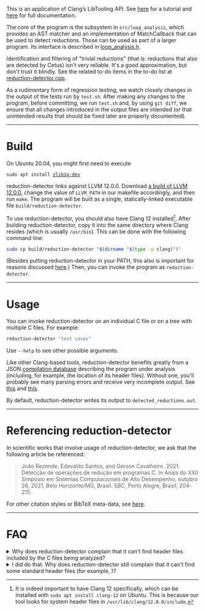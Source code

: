 <!-- TODO: explain here what reduction-detector does, including the detailed algorithm it implements. A link to an article probably would be very useful. -->

This is an application of Clang’s LibTooling API. See [here][1] for a tutorial and [here][2] for full documentation.

[1]: <https://clang.llvm.org/docs/LibASTMatchersTutorial.html>
[2]: <https://clang.llvm.org/docs/index.html#using-clang-as-a-library>


The core of the program is the subsystem in `src/loop_analysis`, which provides an AST matcher and an implementation of MatchCallback that can be used to detect reductions. Those can be used as part of a larger program. Its interface is described in [loop_analysis.h][3].

[3]: <src/loop_analysis/loop_analysis.h>

Identification and filtering of "trivial reductions" (that is: reductions that also are detected by Cetus) isn't very reliable. It's a good approximation, but don't trust it blindly.
See the related to-do items in the to-do list at [reduction-detector.cpp][4].

[4]: <src/reduction-detector.cpp>


As a rudimentary form of regression testing, we watch closely changes in the output of the tests run by `test.sh`. After making any changes to the program, before committing, we run `test.sh` and, by using `git diff`, we ensure that all changes introduced in the output files are intended (or that unintended results that should be fixed later are properly documented).

***

# Build

On Ubuntu 20.04, you might first need to execute
<pre><code>sudo apt install <a href="https://packages.ubuntu.com/focal/zlib1g-dev">zlib1g-dev</a></code></pre>

reduction-detector links against LLVM 12.0.0. Download [a build of LLVM 12.0.0][5], change the value of `LLVM_PATH` in our makefile accordingly, and then run `make`. The program will be built as a single, statically-linked executable file `build/reduction-detector`.

[5]: <https://github.com/llvm/llvm-project/releases/tag/llvmorg-12.0.0#:~:text=566%20Bytes-,clang%2Bllvm-12.0.0-x86_64-linux-gnu-ubuntu-20.04.tar.xz,-432%20MB>


To use reduction-detector, you should also have Clang 12 installed[^1]. After building reduction-detector, copy it into the same directory where Clang resides (which is usually `/usr/bin`). This can be done with the following command line:
```Bash
sudo cp build/reduction-detector "$(dirname "$(type -p clang)")"
```
(Besides putting reduction-detector in your PATH, this also is important for reasons discussed [here][5.5].) Then, you can invoke the program as `reduction-detector`.

[^1]: It is indeed important to have Clang 12 specifically, which can be installed with `sudo apt install clang-12` on Ubuntu. This is because our tool looks for system header files in `/usr/lib/clang/12.0.0/include`.

[5.5]: <https://clang.llvm.org/docs/LibTooling.html#builtin-includes>


***

# Usage

You can invoke reduction-detector on an individual C file or on a tree with multiple C files. For example:
```Bash
reduction-detector "test cases"
```

Use `--help` to see other possible arguments.

Like other Clang-based tools, reduction-detector benefits greatly from a JSON [compilation database][6] describing the program under analysis (including, for example, the location of its header files). Without one, you'll probably see many parsing errors and receive very incomplete output. See [this][7] and [this][8].

[6]: <https://eli.thegreenplace.net/2014/05/21/compilation-databases-for-clang-based-tools> (Eli Bendersky's very good introduction to compilation databases)
[7]: <https://clang.llvm.org/docs/JSONCompilationDatabase.html> (Official Clang documentation)
[8]: <https://sarcasm.github.io/notes/dev/compilation-database.html> (Other good stuff I found on Google)

By default, reduction-detector writes its output to `detected_reductions.out`.

***

# Referencing reduction-detector

In scientific works that involve usage of reduction-detector, we ask that the following article be referenced:

> João Rezende, Edevaldo Santos, and Gerson Cavalheiro. 2021. Detecção de operações de redução em programas C. In Anais do XXII Simpósio em Sistemas Computacionais de Alto Desempenho, outubro 26, 2021, Belo Horizonte/MG, Brasil. SBC, Porto Alegre, Brasil, 204-215.

For other citation styles or BibTeX meta-data, see [here](https://sol.sbc.org.br/index.php/wscad/article/view/18524).

***

# FAQ
 
<details><summary>Why does reduction-detector complain that it can't find header files included by the C files being analyzed?</summary>
This is usually caused by a lack of a compilation database. To analyze a C program, reduction-detector needs to be able to find header files `#include`d by it. (Clang's parser reasonably aborts with an error message if it can't find a header file `#include`d by a C translation unit.) If those header files aren't in the same directories as the source files that include them (for example, if they are in a separate `include` directory), you'll have to either create a compilation database or directly tell reduction-detector where to find them. You can do the latter by using the [`-I`](https://clang.llvm.org/docs/ClangCommandLineReference.html#include-path-management) option after a double dash (`--`). (The arguments passed after `--` are captured by the Clang tooling we use internally.)
 
For example, the following command line could be used to analyze a copy of the source code of [OpenSSL](https://github.com/openssl/openssl) that sits at `../openssl-master`:
```
build/reduction-detector ../openssl-master -- -I ../openssl-master/include
```
</details>
 
<details><summary>I did do that. Why does reduction-detector still complain that it can't find some standard header files (for example, <stddef.h>)?</summary>
This probably is a consequence of not having Clang 12 installed, or of not having copied reduction-detector into the right place, as described above. If you execute `reduction-detector <an arbitrary C file> -- -v`, reduction-detector will, among other things, tell you the directories in which it looks for system header files. That list should include a directory like `/usr/lib/clang/12.0.0/include`. If it doesn't, then you might not have copied reduction-detector into the right place. If reduction-detector complains that such a directory doesn't exist, then you might not have the right version of Clang installed.
</details>